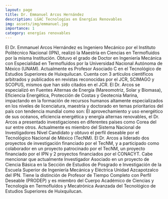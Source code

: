 ```yaml
---
layout: page
title: Dr. Emmanuel Arcos Hernández
description: LGAC Tecnologías en Energías Renovables
img: assets/img/emmanuel.jpg
importance: 1
category: energías renovables
---
```


El Dr. Emmanuel Arcos Hernández es Ingeniero Mecánico por el Instituto Politécnico Nacional (IPN), realizó la Maestría en Ciencias en Termofluidos por la misma Institución. Obtuvo el grado de Doctor en Ingeniería Mecánica con Especialidad en Termofluidos por la Universidad Nacional Autónoma de México (UNAM). Actualmente es Profesor Asociado C en el Tecnológico de Estudios Superiores de Huixquilucan. Cuenta con 3 artículos científicos arbitrados y publicados en revistas reconocidas por el JCR, SCIMAGO y SCOPUS, mismos que han sido citados en el JCR. El Dr. Arcos se especializó en Fuentes Alternas de Energía (Mareomotriz, Solar y Biomasa), Eficiencia Energética, Protección de Costas y Geotecnia Marina, impactando en la formación de recursos humanos altamente especializados en los niveles de licenciatura, maestría y doctorado en temas prioritarios del país con tendencia mundial como son: El aprovechamiento y uso energético de sus océanos, eficiencia energética y energía alternas renovables, el Dr. Arcos a presentado investigaciones en diferentes países como Corea del sur entre otros. Actualmente es miembro del Sistema Nacional de Investigadores Nivel Candidato y obtuvo el perfil deseable por el Tecnológico Nacional de México (TecNM). El Dr. Arcos a liderado dos proyectos de investigación financiado por el TecNM, y a participado como colaborador en un proyecto patrocinado por el TecNM, un proyecto financiado por el IPN y 2 proyectos financiados por el CONACYT. Cabe mencionar que actualmente Investigador Asociado en un proyecto de Ciencia Básica en la Sección de Estudios de Posgrado e Investigación de la Escuela Superior de Ingeniería Mecánica y Eléctrica Unidad Azcapotzalco del IPN. Tiene la distinción de Profesor de Tiempo Completo con Perfil Deseable (PRODEP) y es miembro del Cuerpo Académico de Ciencias y Tecnología en Termofluídos y Mecatrónica Avanzada del Tecnológico de Estudios Superiores de Huixquilucan. 